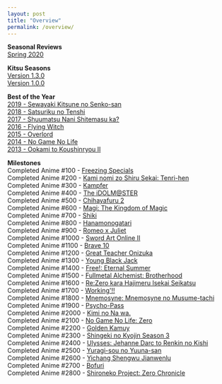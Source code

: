 ```yaml
---
layout: post
title: "Overview"
permalink: /overview/
---
```


**Seasonal Reviews**  
[Spring 2020](https://dreanoranime.github.io/AnimeReviews/2020-07-01/spring-2020)

**Kitsu Seasons**  
[Version 1.3.0](https://kitsu.io/posts/9074595)  
[Version 1.0.0](https://kitsu.io/posts/9040628)

**Best of the Year**  
[2019 - Sewayaki Kitsune no Senko-san](https://kitsu.io/anime/sewayaki-kitsune-no-senko-san)  
[2018 - Satsuriku no Tenshi](https://kitsu.io/anime/satsuriku-no-tenshi)  
[2017 - Shuumatsu Nani Shitemasu ka?](https://kitsu.io/anime/shuumatsu-nani-shitemasu-ka-isogashii-desu-ka-sukutte-moratte-ii-desu-ka)  
[2016 - Flying Witch](https://kitsu.io/anime/flying-witch)  
[2015 - Overlord](https://kitsu.io/anime/overlord)  
[2014 - No Game No Life](https://kitsu.io/anime/no-game-no-life)  
[2013 - Ookami to Koushinryou II](https://kitsu.io/anime/spice-and-wolf-ii)

**Milestones**  
Completed Anime #100 - [Freezing Specials](https://myanimelist.net/anime/10172/Freezing_Specials)  
Completed Anime #200 - [Kami nomi zo Shiru Sekai: Tenri-hen](https://myanimelist.net/anime/15117/Kami_nomi_zo_Shiru_Sekai:_Tenri-hen)  
Completed Anime #300 - [Kampfer](https://myanimelist.net/anime/6205)  
Completed Anime #400 - [The iDOLM@STER](https://myanimelist.net/anime/10278/The_iDOLM@STER)  
Completed Anime #500 - [Chihayafuru 2](https://myanimelist.net/anime/14397/Chihayafuru_2)  
Completed Anime #600 - [Magi: The Kingdom of Magic](https://myanimelist.net/anime/18115)  
Completed Anime #700 - [Shiki](https://myanimelist.net/anime/7724/Shiki)  
Completed Anime #800 - [Hanamonogatari](https://myanimelist.net/anime/21855/Hanamonogatari)  
Completed Anime #900 - [Romeo x Juliet](https://myanimelist.net/anime/1699/Romeo_x_Juliet)  
Completed Anime #1000 - [Sword Art Online II](https://myanimelist.net/anime/21881/Sword_Art_Online_II)  
Completed Anime #1100 - [Brave 10](https://myanimelist.net/anime/11241/Brave_10)  
Completed Anime #1200 - [Great Teacher Onizuka](https://myanimelist.net/anime/245/Great_Teacher_Onizuka)  
Completed Anime #1300 - [Young Black Jack](https://myanimelist.net/anime.php?id=30740)  
Completed Anime #1400 - [Free!: Eternal Summer](https://myanimelist.net/anime/22265/Free__Eternal_Summer)  
Completed Anime #1500 - [Fullmetal Alchemist: Brotherhood](https://myanimelist.net/anime/5114/Fullmetal_Alchemist__Brotherhood)  
Completed Anime #1600 - [Re:Zero kara Hajimeru Isekai Seikatsu](https://myanimelist.net/anime/31240/Re_Zero_kara_Hajimeru_Isekai_Seikatsu)  
Completed Anime #1700 - [Working'!!](https://myanimelist.net/anime/10521/Working)  
Completed Anime #1800 - [Mnemosyne: Mnemosyne no Musume-tachi](https://myanimelist.net/anime/3342)  
Completed Anime #1900 - [Psycho-Pass](https://myanimelist.net/anime/13601/Psycho-Pass)  
Completed Anime #2000 - [Kimi no Na wa.](https://myanimelist.net/anime/32281/)  
Completed Anime #2100 - [No Game No Life: Zero](https://myanimelist.net/anime/33674/)  
Completed Anime #2200 - [Golden Kamuy](https://myanimelist.net/anime/36028/Golden_Kamuy)  
Completed Anime #2300 - [Shingeki no Kyojin Season 3](https://myanimelist.net/anime/35760)  
Completed Anime #2400 - [Ulysses: Jehanne Darc to Renkin no Kishi](https://myanimelist.net/anime/36510)  
Completed Anime #2500 - [Yuragi-sou no Yuuna-san](https://myanimelist.net/anime/36726)  
Completed Anime #2600 - [Yichang Shengwu Jianwenlu](https://myanimelist.net/anime/39421/Yichang_Shengwu_Jianwenlu)  
Completed Anime #2700 - [Bofuri](https://myanimelist.net/anime/38790/Itai_no_wa_Iya_nano_de_Bougyoryoku_ni_Kyokufuri_Shitai_to_Omoimasu)  
Completed Anime #2800 - [Shironeko Project: Zero Chronicle](https://myanimelist.net/anime/38843/Shironeko_Project__Zero_Chronicle)  